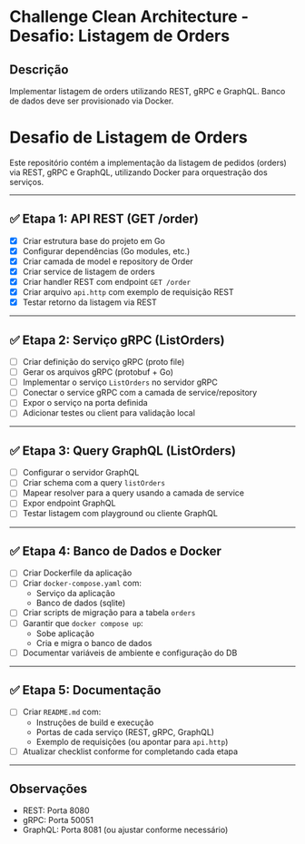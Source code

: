 # Challenge Clean Architecture - Desafio: Listagem de Orders

## Descrição
Implementar listagem de orders utilizando REST, gRPC e GraphQL. Banco de dados deve ser provisionado via Docker. 

# Desafio de Listagem de Orders

Este repositório contém a implementação da listagem de pedidos (orders) via REST, gRPC e GraphQL, utilizando Docker para orquestração dos serviços.

---

## ✅ Etapa 1: API REST (GET /order)

- [X] Criar estrutura base do projeto em Go
- [X] Configurar dependências (Go modules, etc.)
- [X] Criar camada de model e repository de Order
- [X] Criar service de listagem de orders
- [X] Criar handler REST com endpoint `GET /order`
- [X] Criar arquivo `api.http` com exemplo de requisição REST
- [X] Testar retorno da listagem via REST

---

## ✅ Etapa 2: Serviço gRPC (ListOrders)

- [ ] Criar definição do serviço gRPC (proto file)
- [ ] Gerar os arquivos gRPC (protobuf + Go)
- [ ] Implementar o serviço `ListOrders` no servidor gRPC
- [ ] Conectar o service gRPC com a camada de service/repository
- [ ] Expor o serviço na porta definida
- [ ] Adicionar testes ou client para validação local

---

## ✅ Etapa 3: Query GraphQL (ListOrders)

- [ ] Configurar o servidor GraphQL
- [ ] Criar schema com a query `listOrders`
- [ ] Mapear resolver para a query usando a camada de service
- [ ] Expor endpoint GraphQL
- [ ] Testar listagem com playground ou cliente GraphQL

---

## ✅ Etapa 4: Banco de Dados e Docker

- [ ] Criar Dockerfile da aplicação
- [ ] Criar `docker-compose.yaml` com:
  - Serviço da aplicação
  - Banco de dados (sqlite)
- [ ] Criar scripts de migração para a tabela `orders`
- [ ] Garantir que `docker compose up`:
  - Sobe aplicação
  - Cria e migra o banco de dados
- [ ] Documentar variáveis de ambiente e configuração do DB

---

## ✅ Etapa 5: Documentação

- [ ] Criar `README.md` com:
  - Instruções de build e execução
  - Portas de cada serviço (REST, gRPC, GraphQL)
  - Exemplo de requisições (ou apontar para `api.http`)
- [ ] Atualizar checklist conforme for completando cada etapa

---

## Observações
- REST: Porta 8080
- gRPC: Porta 50051
- GraphQL: Porta 8081 (ou ajustar conforme necessário)

